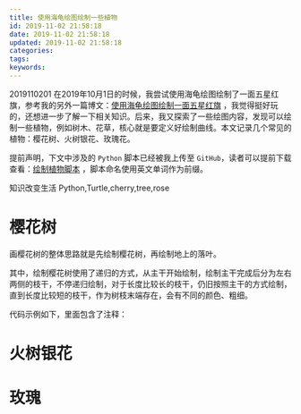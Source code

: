 ```yaml
---
title: 使用海龟绘图绘制一些植物
id: 2019-11-02 21:58:18
date: 2019-11-02 21:58:18
updated: 2019-11-02 21:58:18
categories:
tags:
keywords:
---
```



2019110201
在2019年10月1日的时候，我尝试使用海龟绘图绘制了一面五星红旗，参考我的另外一篇博文：[使用海龟绘图绘制一面五星红旗](https://www.playpi.org/2019100101.html) ，我觉得挺好玩的，还想进一步了解一下相关知识。后来，我又探索了一些绘图内容，发现可以绘制一些植物，例如树木、花草，核心就是要定义好绘制曲线。本文记录几个常见的植物：樱花树、火树银花、玫瑰花。


<!-- more -->


提前声明，下文中涉及的 `Python` 脚本已经被我上传至 `GitHub`，读者可以提前下载查看：[绘制植物脚本](https://github.com/iplaypi/iplaypipython/tree/master/iplaypipython/20191102) ，脚本命名使用英文单词作为前缀。

知识改变生活
Python,Turtle,cherry,tree,rose

# 樱花树


画樱花树的整体思路就是先绘制樱花树，再绘制地上的落叶。

其中，绘制樱花树使用了递归的方式，从主干开始绘制，绘制主干完成后分为左右两侧的枝干，不停递归绘制，对于长度比较长的枝干，仍旧按照主干的方式绘制，直到长度比较短的枝干，作为树枝末端存在，会有不同的颜色、粗细。

代码示例如下，里面包含了注释：



# 火树银花




# 玫瑰





